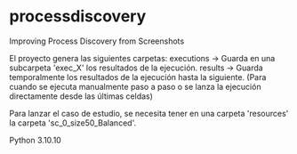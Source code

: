 # processdiscovery
Improving Process Discovery from Screenshots

El proyecto genera las siguientes carpetas:
executions -> Guarda en una subcarpeta 'exec_X' los resultados de la ejecución.
results -> Guarda temporalmente los resultados de la ejecución hasta la siguiente. 
(Para cuando se ejecuta manualmente paso a paso o se lanza la ejecución directamente desde las últimas celdas)

Para lanzar el caso de estudio, se necesita tener en una carpeta 'resources' la carpeta 'sc_0_size50_Balanced'.

Python 3.10.10
